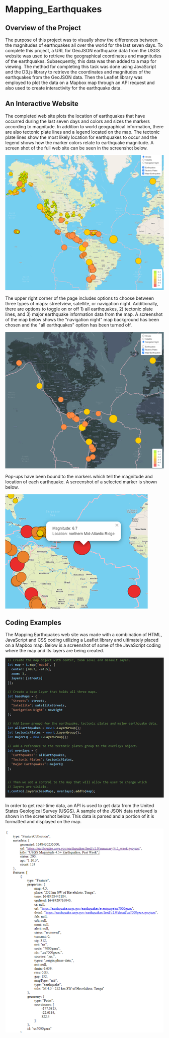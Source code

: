 # Mapping_Earthquakes
## Overview of the Project
The purpose of this project was to visually show the differences between the magnitudes of earthquakes all over the world for the last seven days.  To complete this project, a URL for GeoJSON earthquake data from the USGS website was used to retrieve the geographical coordinates and magnitudes of the earthquakes.  Subsequently, this data was then added to a map for viewing.  The method for completing this task was done using JavaScript and the D3.js library to retrieve the coordinates and magnitudes of the earthquakes from the GeoJSON data. Then the Leaflet library was employed to plot the data on a Mapbox map through an API request and also used to create interactivity for the earthquake data.

## An Interactive Website
The completed web site plots the location of earthquakes that have occurred during the last seven days and colors and sizes the markers according to magnitude. In addition to world geographical information, there are also tectonic plate lines and a legend located on the map.  The tectonic plate lines show the most likely location for earthquakes to occur and the legend shows how the marker colors relate to earthquake magnitude. A screen shot of the full web site can be seen in the screenshot below. 

![full view of mapping earthquakes web site](screenshots/me1.png)

The upper right corner of the page includes options to choose between three types of maps: streetview, satellite, or navigation night. Additionally, there are options to toggle on or off 1) all earthquakes, 2) tectonic plate lines, and 3) major earthquake information data from the map.  A screenshot of the map below shows the "navigation night" map background has been chosen and the "all earthquakes" option has been turned off.  

![different map options selected on the mapping earthquakes web site](screenshots/me2.png)

Pop-ups have been bound to the markers which tell the magnitude and location of each earthquake.  A screenshot of a selected marker is shown below.

![pop-ups tell magnitude and location of each earthquake](screenshots/me3.png)

## Coding Examples
The Mapping Earthquakes web site was made with a combination of HTML, JavaScript and CSS coding utilizing a Leaflet library and ultimately placed on a Mapbox map.  Below is a screenshot of some of the JavaScript coding where the map and its layers are being created.  

![js file showing code for creating the map and its layers](screenshots/me4.png)

In order to get real-time data, an API is used to get data from the United States Geological Survey (USGS).  A sample of the JSON data retrieved is shown in the screenshot below.  This data is parsed and a portion of it is formatted and displayed on the map.  

![sample of USGS JSON earthquake data](screenshots/me5.png)

